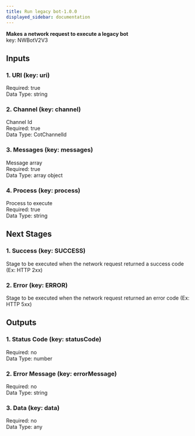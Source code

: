 ```yaml
---  
title: Run legacy bot-1.0.0  
displayed_sidebar: documentation  
---  
```

  
**Makes a network request to execute a legacy bot**  
key: NWBotV2V3  
## Inputs  
### 1. URI (key: uri)  
  
Required: true  
Data Type: string   
### 2. Channel (key: channel)  
Channel Id  
Required: true  
Data Type: CotChannelId   
### 3. Messages (key: messages)  
Message array  
Required: true  
Data Type: array object  
### 4. Process (key: process)  
Process to execute  
Required: true  
Data Type: string   
## Next Stages  
### 1. Success (key: SUCCESS)  
Stage to be executed when the network request returned a success code (Ex: HTTP 2xx)  
### 2. Error (key: ERROR)  
Stage to be executed when the network request returned an error code (Ex: HTTP 5xx)  
## Outputs  
### 1. Status Code (key: statusCode)  
  
Required: no  
Data Type: number   
### 2. Error Message (key: errorMessage)  
  
Required: no  
Data Type: string   
### 3. Data (key: data)  
  
Required: no  
Data Type: any 
